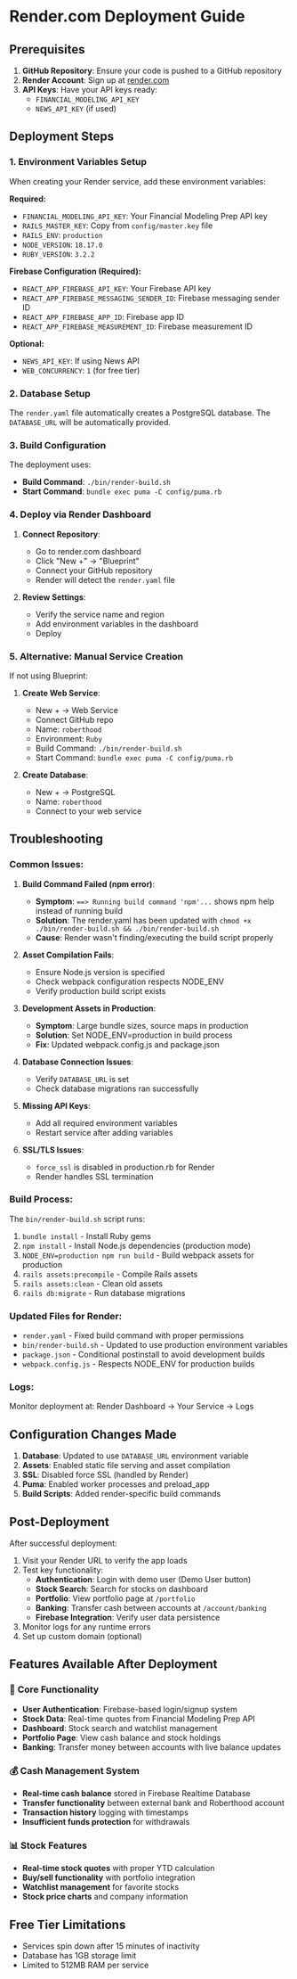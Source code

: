 # Render.com Deployment Guide

## Prerequisites

1. **GitHub Repository**: Ensure your code is pushed to a GitHub repository
2. **Render Account**: Sign up at [render.com](https://render.com)
3. **API Keys**: Have your API keys ready:
   - `FINANCIAL_MODELING_API_KEY`
   - `NEWS_API_KEY` (if used)

## Deployment Steps

### 1. Environment Variables Setup
When creating your Render service, add these environment variables:

**Required:**
- `FINANCIAL_MODELING_API_KEY`: Your Financial Modeling Prep API key
- `RAILS_MASTER_KEY`: Copy from `config/master.key` file
- `RAILS_ENV`: `production`
- `NODE_VERSION`: `18.17.0`
- `RUBY_VERSION`: `3.2.2`

**Firebase Configuration (Required):**
- `REACT_APP_FIREBASE_API_KEY`: Your Firebase API key
- `REACT_APP_FIREBASE_MESSAGING_SENDER_ID`: Firebase messaging sender ID
- `REACT_APP_FIREBASE_APP_ID`: Firebase app ID
- `REACT_APP_FIREBASE_MEASUREMENT_ID`: Firebase measurement ID

**Optional:**
- `NEWS_API_KEY`: If using News API
- `WEB_CONCURRENCY`: `1` (for free tier)

### 2. Database Setup
The `render.yaml` file automatically creates a PostgreSQL database. The `DATABASE_URL` will be automatically provided.

### 3. Build Configuration
The deployment uses:
- **Build Command**: `./bin/render-build.sh`
- **Start Command**: `bundle exec puma -C config/puma.rb`

### 4. Deploy via Render Dashboard

1. **Connect Repository**:
   - Go to render.com dashboard
   - Click "New +" → "Blueprint"
   - Connect your GitHub repository
   - Render will detect the `render.yaml` file

2. **Review Settings**:
   - Verify the service name and region
   - Add environment variables in the dashboard
   - Deploy

### 5. Alternative: Manual Service Creation

If not using Blueprint:

1. **Create Web Service**:
   - New + → Web Service
   - Connect GitHub repo
   - Name: `roberthood`
   - Environment: `Ruby`
   - Build Command: `./bin/render-build.sh`
   - Start Command: `bundle exec puma -C config/puma.rb`

2. **Create Database**:
   - New + → PostgreSQL
   - Name: `roberthood`
   - Connect to your web service

## Troubleshooting

### Common Issues:

1. **Build Command Failed (npm error)**:
   - **Symptom**: `==> Running build command 'npm'...` shows npm help instead of running build
   - **Solution**: The render.yaml has been updated with `chmod +x ./bin/render-build.sh && ./bin/render-build.sh`
   - **Cause**: Render wasn't finding/executing the build script properly

2. **Asset Compilation Fails**:
   - Ensure Node.js version is specified
   - Check webpack configuration respects NODE_ENV
   - Verify production build script exists

3. **Development Assets in Production**:
   - **Symptom**: Large bundle sizes, source maps in production  
   - **Solution**: Set NODE_ENV=production in build process
   - **Fix**: Updated webpack.config.js and package.json

4. **Database Connection Issues**:
   - Verify `DATABASE_URL` is set
   - Check database migrations ran successfully

5. **Missing API Keys**:
   - Add all required environment variables
   - Restart service after adding variables

6. **SSL/TLS Issues**:
   - `force_ssl` is disabled in production.rb for Render
   - Render handles SSL termination

### Build Process:
The `bin/render-build.sh` script runs:
1. `bundle install` - Install Ruby gems
2. `npm install` - Install Node.js dependencies (production mode) 
3. `NODE_ENV=production npm run build` - Build webpack assets for production
4. `rails assets:precompile` - Compile Rails assets
5. `rails assets:clean` - Clean old assets
6. `rails db:migrate` - Run database migrations

### Updated Files for Render:
- `render.yaml` - Fixed build command with proper permissions
- `bin/render-build.sh` - Updated to use production environment variables
- `package.json` - Conditional postinstall to avoid development builds
- `webpack.config.js` - Respects NODE_ENV for production builds

### Logs:
Monitor deployment at: Render Dashboard → Your Service → Logs

## Configuration Changes Made

1. **Database**: Updated to use `DATABASE_URL` environment variable
2. **Assets**: Enabled static file serving and asset compilation
3. **SSL**: Disabled force SSL (handled by Render)
4. **Puma**: Enabled worker processes and preload_app
5. **Build Scripts**: Added render-specific build commands

## Post-Deployment

After successful deployment:
1. Visit your Render URL to verify the app loads
2. Test key functionality:
   - **Authentication**: Login with demo user (Demo User button)
   - **Stock Search**: Search for stocks on dashboard
   - **Portfolio**: View portfolio page at `/portfolio`
   - **Banking**: Transfer cash between accounts at `/account/banking`
   - **Firebase Integration**: Verify user data persistence
3. Monitor logs for any runtime errors
4. Set up custom domain (optional)

## Features Available After Deployment

### 🎯 **Core Functionality**
- **User Authentication**: Firebase-based login/signup system
- **Stock Data**: Real-time quotes from Financial Modeling Prep API
- **Dashboard**: Stock search and watchlist management
- **Portfolio Page**: View cash balance and stock holdings
- **Banking**: Transfer money between accounts with live balance updates

### 💰 **Cash Management System**
- **Real-time cash balance** stored in Firebase Realtime Database
- **Transfer functionality** between external bank and Roberthood account
- **Transaction history** logging with timestamps
- **Insufficient funds protection** for withdrawals

### 📊 **Stock Features**
- **Real-time stock quotes** with proper YTD calculation
- **Buy/sell functionality** with portfolio integration
- **Watchlist management** for favorite stocks
- **Stock price charts** and company information

## Free Tier Limitations

- Services spin down after 15 minutes of inactivity
- Database has 1GB storage limit
- Limited to 512MB RAM per service
